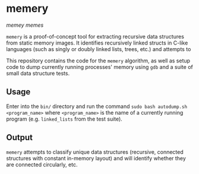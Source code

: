 # memery
*memey memes*

`memery` is a proof-of-concept tool for extracting recursive data structures
from static memory images. It identifies recursively linked structs in C-like
languages (such as singly or doubly linked lists, trees, etc.) and attempts
to 

This repository contains the code for the `memery` algorithm, as well as
setup code to dump currently running processes' memory using `gdb` and
a suite of small data structure tests.

## Usage

Enter into the `bin/` directory and run the command `sudo bash autodump.sh
<program_name>` where `<program_name>` is the name of a currently running
program (e.g. `linked_lists` from the test suite).

## Output

`memery` attempts to classify unique data structures (recursive, connected
structures with constant in-memory layout) and will identify whether they
are connected circularly, etc.
